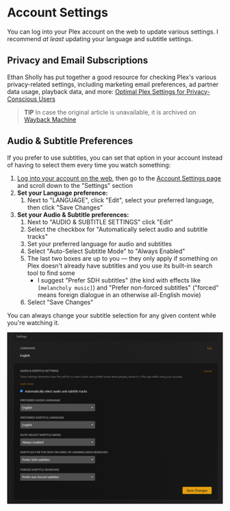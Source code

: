 # Account Settings

You can log into your Plex account on the web to update various settings. I recommend _at least_ updating your language and subtitle settings.

## Privacy and Email Subscriptions

Ethan Sholly has put together a good resource for checking Plex's various privacy-related settings, including marketing email preferences, ad partner data usage, playback data, and more: [Optimal Plex Settings for Privacy-Conscious Users](https://selfh.st/post/plex-privacy-settings/)  

> **TIP**
> In case the original article is unavailable, it is archived on [Wayback Machine](https://web.archive.org/web/20250530171740/https://selfh.st/post/plex-privacy-settings/)

## Audio & Subtitle Preferences
If you prefer to use subtitles, you can set that option in your account instead of having to select them every time you watch something:

  1. [Log into your account on the web](https://app.plex.tv/desktop/#!/login), then go to the [Account Settings page](https://app.plex.tv/desktop/#!/settings/account) and scroll down to the "Settings" section
  2. **Set your Language preference:**
     1. Next to "LANGUAGE", click "Edit", select your preferred language, then click "Save Changes" 
  3. **Set your Audio & Subtitle preferences:**
     1. Next to "AUDIO & SUBTITLE SETTINGS" click "Edit"
     2. Select the checkbox for "Automatically select audio and subtitle tracks"
     3. Set your preferred language for audio and subtitles
     4. Select "Auto-Select Subtitle Mode" to "Always Enabled"
     5. The last two boxes are up to you — they only apply if something on Plex doesn't already have subtitles and you use its built-in search tool to find some
        * I suggest "Prefer SDH subtitles" (the kind with effects like `[melancholy music]`) and "Prefer non-forced subtitles" ("forced" means foreign dialogue in an otherwise all-English movie)
     6. Select "Save Changes"

You can always change your subtitle selection for any given content while you're watching it.

![Subtitle settings: English, Always Enabled, Prefer SDH, and Prefer Forced](https://raw.githubusercontent.com/tomhenrich/plex/main/assets/subtitle-settings.png)

